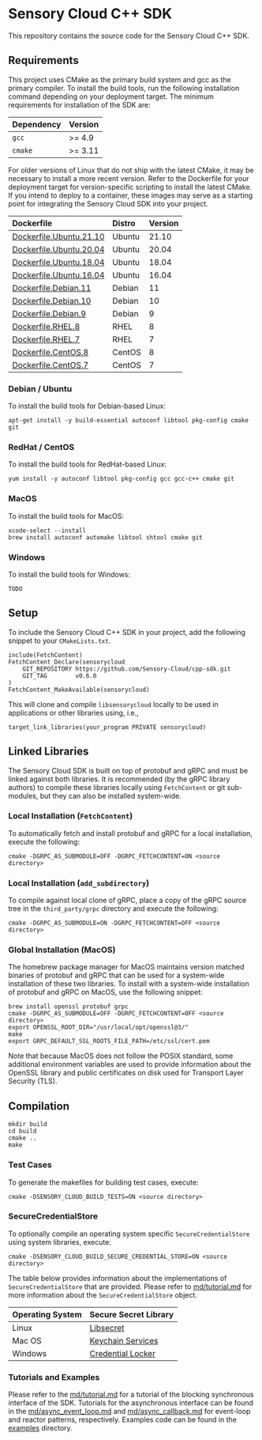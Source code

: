 # Sensory Cloud C++ SDK

This repository contains the source code for the Sensory Cloud C++ SDK.

<!--
# Install libsecret-1 and setup the Keychain for the container
# RUN apt-get install -y libsecret-1-dev
# RUN export $(dbus-launch)
# RUN eval "$(printf '\n' | gnome-keyring-daemon --unlock)"
# RUN eval "$(printf '\n' | /usr/bin/gnome-keyring-daemon --start)"
-->

<!--
```shell
apt-get install -y libsecret-1-dev
export $(dbus-launch)
eval "$(printf '\n' | gnome-keyring-daemon --unlock)"
eval "$(printf '\n' | /usr/bin/gnome-keyring-daemon --start)"
```
-->

<!--
#include <sys/types.h>
#include <sys/stat.h>
#include <unistd.h>

/// @brief Return the home directory for the current user.
///
/// @returns The home directory for the user running the program
///
std::string getHomeDirectory() {
    static constexpr std::size_t MAX_PATH = 1024;
    char homedir[MAX_PATH];
#ifdef _WIN32  // Windows
    snprintf(homedir, MAX_PATH, "%s%s", getenv("HOMEDRIVE"), getenv("HOMEPATH"));
#else  // MacOS or Unix
    snprintf(homedir, MAX_PATH, "%s", getenv("HOME"));
#endif
    return std::string(strdup(homedir));
}

std::string makeSDKDirectory() {
    // Create the home directory for the SDK
    const auto SDK_DIR(getHomeDirectory() + "/.sensorycloud");
    mkdir(SDK_DIR.c_str(), 0755);
    return SDK_DIR;
}
-->

## Requirements

This project uses CMake as the primary build system and gcc as the primary
compiler. To install the build tools, run the following installation command
depending on your deployment target. The minimum requirements for installation
of the SDK are:

| Dependency | Version   |
|:-----------|:----------|
| `gcc`      | >= 4.9    |
| `cmake`    | >= 3.11   |

For older versions of Linux that do not ship with the latest CMake, it may be
necessary to install a more recent version. Refer to the Dockerfile for your
deployment target for version-specific scripting to install the latest CMake.
If you intend to deploy to a container, these images may serve as a starting
point for integrating the Sensory Cloud SDK into your project.

| Dockerfile                                         | Distro    | Version    |
|:---------------------------------------------------|:----------|:-----------|
| [Dockerfile.Ubuntu.21.10](Dockerfile.Ubuntu.21.10) | Ubuntu    | 21.10      |
| [Dockerfile.Ubuntu.20.04](Dockerfile.Ubuntu.20.04) | Ubuntu    | 20.04      |
| [Dockerfile.Ubuntu.18.04](Dockerfile.Ubuntu.18.04) | Ubuntu    | 18.04      |
| [Dockerfile.Ubuntu.16.04](Dockerfile.Ubuntu.16.04) | Ubuntu    | 16.04      |
| [Dockerfile.Debian.11](Dockerfile.Debian.11)       | Debian    | 11         |
| [Dockerfile.Debian.10](Dockerfile.Debian.10)       | Debian    | 10         |
| [Dockerfile.Debian.9](Dockerfile.Debian.9)         | Debian    | 9          |
| [Dockerfile.RHEL.8](Dockerfile.RHEL.8)             | RHEL      | 8          |
| [Dockerfile.RHEL.7](Dockerfile.RHEL.7)             | RHEL      | 7          |
| [Dockerfile.CentOS.8](Dockerfile.CentOS.8)         | CentOS    | 8          |
| [Dockerfile.CentOS.7](Dockerfile.CentOS.7)         | CentOS    | 7          |

### Debian / Ubuntu

To install the build tools for Debian-based Linux:

```shell
apt-get install -y build-essential autoconf libtool pkg-config cmake git
```

### RedHat / CentOS

To install the build tools for RedHat-based Linux:

```shell
yum install -y autoconf libtool pkg-config gcc gcc-c++ cmake git
```

### MacOS

To install the build tools for MacOS:

```shell
xcode-select --install
brew install autoconf automake libtool shtool cmake git
```

### Windows

To install the build tools for Windows:

```shell
TODO
```

## Setup

To include the Sensory Cloud C++ SDK in your project, add the following snippet
to your `CMakeLists.txt`.

```shell
include(FetchContent)
FetchContent_Declare(sensorycloud
    GIT_REPOSITORY https://github.com/Sensory-Cloud/cpp-sdk.git
    GIT_TAG        v0.6.0
)
FetchContent_MakeAvailable(sensorycloud)
```

This will clone and compile `libsensorycloud` locally to be used in
applications or other libraries using, i.e.,

```shell
target_link_libraries(your_program PRIVATE sensorycloud)
```

## Linked Libraries

The Sensory Cloud SDK is built on top of protobuf and gRPC and must be linked
against both libraries. It is recommended (by the gRPC library authors) to
compile these libraries locally using `FetchContent` or git sub-modules, but
they can also be installed system-wide.

### Local Installation (`FetchContent`)

To automatically fetch and install protobuf and gRPC for a local installation,
execute the following:

```shell
cmake -DGRPC_AS_SUBMODULE=OFF -DGRPC_FETCHCONTENT=ON <source directory>
```

### Local Installation (`add_subdirectory`)

To compile against local clone of gRPC, place a copy of the gRPC source tree in
the `third_party/grpc` directory and execute the following:

```shell
cmake -DGRPC_AS_SUBMODULE=ON -DGRPC_FETCHCONTENT=OFF <source directory>
```

### Global Installation (MacOS)

The homebrew package manager for MacOS maintains version matched binaries of
protobuf and gRPC that can be used for a system-wide installation of these two
libraries. To install with a system-wide installation of protobuf and gRPC on
MacOS, use the following snippet:

```shell
brew install openssl protobuf grpc
cmake -DGRPC_AS_SUBMODULE=OFF -DGRPC_FETCHCONTENT=OFF <source directory>
export OPENSSL_ROOT_DIR="/usr/local/opt/openssl@3/"
make
export GRPC_DEFAULT_SSL_ROOTS_FILE_PATH=/etc/ssl/cert.pem
```

Note that because MacOS does not follow the POSIX standard, some additional
environment variables are used to provide information about the OpenSSL library
and public certificates on disk used for Transport Layer Security (TLS).

## Compilation

```shell
mkdir build
cd build
cmake ..
make
```

### Test Cases

To generate the makefiles for building test cases, execute:

```shell
cmake -DSENSORY_CLOUD_BUILD_TESTS=ON <source directory>
```

### SecureCredentialStore

To optionally compile an operating system specific `SecureCredentialStore`
using system libraries, execute:

```shell
cmake -DSENSORY_CLOUD_BUILD_SECURE_CREDENTIAL_STORE=ON <source directory>
```

The table below provides information about the implementations of
`SecureCredentialStore` that are provided. Please refer to
[md/tutorial.md](md/tutorial.md) for more information about the
`SecureCredentialStore` object.

| Operating System  | Secure Secret Library                  |
|:------------------|:---------------------------------------|
| Linux             | [Libsecret][Libsecret]                 |
| Mac OS            | [Keychain Services][Keychain-Services] |
| Windows           | [Credential Locker][Credential-Locker] |

[Keychain-Services]: https://developer.apple.com/documentation/security/keychain_services
[Credential-Locker]: https://docs.microsoft.com/en-us/windows/uwp/security/credential-locker
[Libsecret]: https://wiki.gnome.org/Projects/Libsecret

### Tutorials and Examples

Please refer to the [md/tutorial.md](md/tutorial.md) for a tutorial of the
blocking synchronous interface of the SDK. Tutorials for the asynchronous
interface can be found in the
[md/async_event_loop.md](md/async_event_loop.md) and
[md/async_callback.md](md/async_callback.md) for event-loop and reactor
patterns, respectively. Examples code can be found in the [examples](examples/)
directory.
